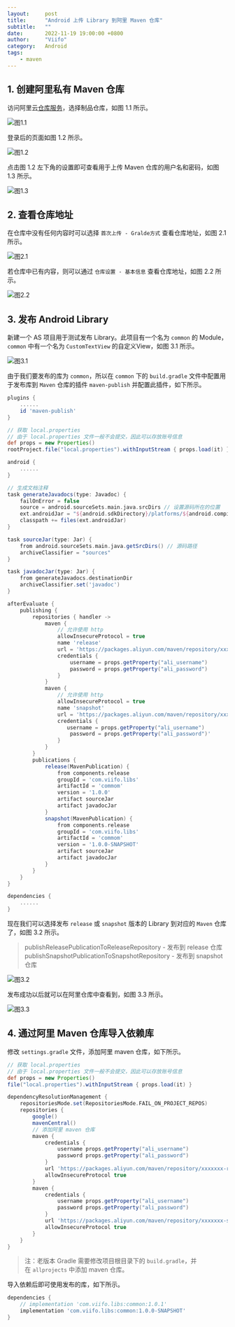 ```yaml
---
layout:     post
title:      "Android 上传 Library 到阿里 Maven 仓库"
subtitle:   ""
date:       2022-11-19 19:00:00 +0800
author:     "Viifo"
category:   Android
tags:
    - maven
---
```




## 1. 创建阿里私有 Maven 仓库

访问阿里云[仓库服务](https://developer.aliyun.com/mvn/guide)，选择制品仓库，如图 1.1 所示。

![图1.1](/resource/images/android/maven/ali/1_1_1.jpg)

登录后的页面如图 1.2 所示。

![图1.2](/resource/images/android/maven/ali/1_1_2.jpg)

点击图 1.2 左下角的设置即可查看用于上传 Maven 仓库的用户名和密码，如图 1.3 所示。

![图1.3](/resource/images/android/maven/ali/1_1_3.jpg)





## 2. 查看仓库地址

在仓库中没有任何内容时可以选择 `首次上传 - Gralde方式`  查看仓库地址，如图 2.1 所示。

![图2.1](/resource/images/android/maven/ali/1_2_1.jpg)

若仓库中已有内容，则可以通过 `仓库设置 - 基本信息` 查看仓库地址，如图 2.2 所示。

![图2.2](/resource/images/android/maven/ali/1_2_2.jpg)





## 3. 发布 Android Library

新建一个 AS 项目用于测试发布 Library。此项目有一个名为 `common` 的 Module，`common` 中有一个名为 `CustomTextView` 的自定义View，如图 3.1 所示。

![图3.1](/resource/images/android/maven/ali/1_3_1.png)

由于我们要发布的库为 `common`，所以在 `common` 下的 `build.gradle` 文件中配置用于发布库到 `Maven` 仓库的插件 `maven-publish` 并配置此插件，如下所示。

```groovy
plugins {
    ......
    id 'maven-publish'
}

// 获取 local.properties
// 由于 local.properties 文件一般不会提交，因此可以存放账号信息
def props = new Properties()
rootProject.file("local.properties").withInputStream { props.load(it) }

android {
    ......
}

// 生成文档注释
task generateJavadocs(type: Javadoc) {
    failOnError = false
    source = android.sourceSets.main.java.srcDirs // 设置源码所在的位置
    ext.androidJar = "${android.sdkDirectory}/platforms/${android.compileSdkVersion}/android.jar"
    classpath += files(ext.androidJar)
}

task sourceJar(type: Jar) {
    from android.sourceSets.main.java.getSrcDirs() // 源码路径
    archiveClassifier = "sources"
}

task javadocJar(type: Jar) {
    from generateJavadocs.destinationDir
    archiveClassifier.set('javadoc')
}

afterEvaluate {
    publishing {
        repositories { handler ->
            maven {
                // 允许使用 http
                allowInsecureProtocol = true
                name 'release'
                url = 'https://packages.aliyun.com/maven/repository/xxxxxxx-release-xxxxxxx/'
                credentials {
                    username = props.getProperty("ali_username")
                    password = props.getProperty("ali_password")
                }
            }
            maven {
                // 允许使用 http
                allowInsecureProtocol = true
                name 'snapshot'
                url = 'https://packages.aliyun.com/maven/repository/xxxxxxx-snapshot-xxxxxxx/'
                credentials {
                   username = props.getProperty("ali_username")
                    password = props.getProperty("ali_password")'
                }
            }
        }
        publications {
            release(MavenPublication) {
                from components.release
                groupId = 'com.viifo.libs'
                artifactId = 'commom'
                version = '1.0.0'
                artifact sourceJar
                artifact javadocJar
            }
            snapshot(MavenPublication) {
                from components.release
                groupId = 'com.viifo.libs'
                artifactId = 'commom'
                version = '1.0.0-SNAPSHOT'
                artifact sourceJar
                artifact javadocJar
            }
        }
    }
}

dependencies {
    ......
}
```

现在我们可以选择发布 `release` 或 `snapshot` 版本的 Library 到对应的 `Maven` 仓库了，如图 3.2 所示。

> publishReleasePublicationToReleaseRepository - 发布到 release 仓库publishSnapshotPublicationToSnapshotRepository - 发布到 snapshot 仓库

![图3.2](/resource/images/android/maven/ali/1_3_2.png)

发布成功以后就可以在阿里仓库中查看到，如图 3.3 所示。

![图3.3](/resource/images/android/maven/ali/1_3_3.jpg)




## 4. 通过阿里 Maven 仓库导入依赖库

修改 `settings.gradle` 文件，添加阿里 maven 仓库，如下所示。

```groovy
// 获取 local.properties
// 由于 local.properties 文件一般不会提交，因此可以存放账号信息
def props = new Properties()
file("local.properties").withInputStream { props.load(it) }

dependencyResolutionManagement {
    repositoriesMode.set(RepositoriesMode.FAIL_ON_PROJECT_REPOS)
    repositories {
        google()
        mavenCentral()
        // 添加阿里 maven 仓库
        maven {
            credentials {
                username props.getProperty("ali_username")
                password props.getProperty("ali_password")
            }
            url 'https://packages.aliyun.com/maven/repository/xxxxxxx-release-xxxxxxx/'
            allowInsecureProtocol true
        }
        maven {
            credentials {
                username props.getProperty("ali_username")
                password props.getProperty("ali_password")
            }
            url 'https://packages.aliyun.com/maven/repository/xxxxxxx-snapshot-xxxxxxx/'
            allowInsecureProtocol true
        }
    }
}
```

> 注：老版本 Gradle 需要修改项目根目录下的 `build.gradle`，并在 `allprojects` 中添加 maven 仓库。



导入依赖后即可使用发布的库，如下所示。

```groovy
dependencies {
    // implementation 'com.viifo.libs:common:1.0.1'
    implementation 'com.viifo.libs:common:1.0.0-SNAPSHOT'
}
```
